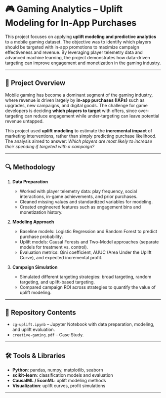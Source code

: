 # 🎮 Gaming Analytics – Uplift Modeling for In-App Purchases

This project focuses on applying **uplift modeling and predictive analytics** to a mobile gaming dataset. The objective was to identify which players should be targeted with in-app promotions to maximize campaign effectiveness and revenue. By leveraging player telemetry data and advanced machine learning, the project demonstrates how data-driven targeting can improve engagement and monetization in the gaming industry.

---

## 📌 Project Overview

Mobile gaming has become a dominant segment of the gaming industry, where revenue is driven largely by **in-app purchases (IAPs)** such as upgrades, new campaigns, and digital goods. The challenge for game developers is deciding **which players to target** with offers, since over-targeting can reduce engagement while under-targeting can leave potential revenue untapped.

This project used **uplift modeling** to estimate the **incremental impact** of marketing interventions, rather than simply predicting purchase likelihood. The analysis aimed to answer: *Which players are most likely to increase their spending if targeted with a campaign?*

---

## 🔍 Methodology

1. **Data Preparation**  
   - Worked with player telemetry data: play frequency, social interactions, in-game achievements, and prior purchases.  
   - Cleaned missing values and standardized variables for modeling.  
   - Created engineered features such as engagement bins and monetization history.  

2. **Modeling Approach**  
   - Baseline models: Logistic Regression and Random Forest to predict purchase probability.  
   - Uplift models: Causal Forests and Two-Model approaches (separate models for treatment vs. control).  
   - Evaluation metrics: Qini coefficient, AUUC (Area Under the Uplift Curve), and expected incremental profit.  

3. **Campaign Simulation**  
   - Simulated different targeting strategies: broad targeting, random targeting, and uplift-based targeting.  
   - Compared campaign ROI across strategies to quantify the value of uplift modeling.  

---

## 📂 Repository Contents

- `cg-uplift.ipynb` – Jupyter Notebook with data preparation, modeling, and uplift evaluation.  
- `creative-gaming.pdf` – Case Study.  

---

## 🛠️ Tools & Libraries

- **Python**: pandas, numpy, matplotlib, seaborn  
- **scikit-learn**: classification models and evaluation  
- **CausalML / EconML**: uplift modeling methods  
- **Visualization**: uplift curves, profit simulations  

---


